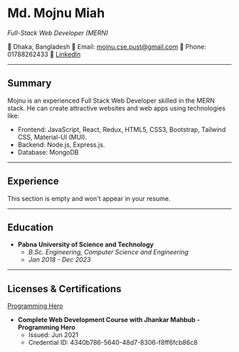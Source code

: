 # Md. Mojnu Miah
*Full-Stack Web Developer (MERN)*


🏡 Dhaka, Bangladesh
📧 Email: mojnu.cse.pust@gmail.com
📱 Phone: 01788262433
🔗 [LinkedIn](https://www.linkedin.com/in/mojnuapp)

---

## Summary

Mojnu is an experienced Full Stack Web Developer skilled in the MERN stack. He can create attractive websites and web apps using technologies like:

- Frontend: JavaScript, React, Redux, HTML5, CSS3, Bootstrap, Tailwind CSS, Material-UI (MUI).
- Backend: Node.js, Express.js.
- Database: MongoDB

---

## Experience

This section is empty and won't appear in your resume.

---

## Education

- **Pabna University of Science and Technology**
  - *B.Sc. Engineering, Computer Science and Engineering*
  - *Jan 2018 - Dec 2023*


---

## Licenses & Certifications

[Programming Hero](https://your-certification-logo-url-here)

- **Complete Web Development Course with Jhankar Mahbub - Programming Hero**
  - Issued: Jun 2021
  - Credential ID: 4340b786-5640-48d7-8306-f8ff6fcb86c8



